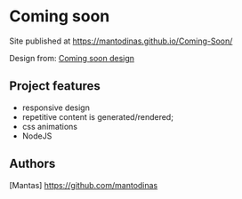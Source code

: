 # Coming soon

Site published at https://mantodinas.github.io/Coming-Soon/

Design from: [Coming soon design](https://cdn.discordapp.com/attachments/648536139677958156/651479019476221953/coming-soon-wide.png)

## Project features

- responsive design
- repetitive content is generated/rendered;
- css animations
- NodeJS

## Authors

[Mantas] https://github.com/mantodinas